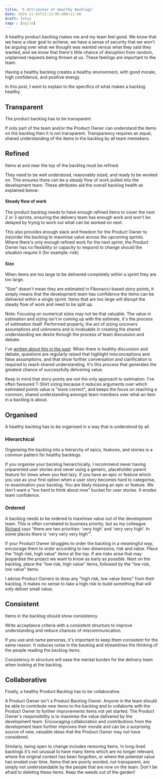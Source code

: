 ```yaml
---
title: '5 Attributes of Healthy Backlogs'
date: 2018-11-03T12:13:00.000+11:00
draft: false
tags : [agile]
---
```

A healthy product backlog makes me and my team feel good. We know that we have a clear goal to achieve, we have a sense of security that we won't be arguing over what we thought was wanted versus what they said they wanted, and we know that there's little chance of disruption from random, unplanned requests being thrown at us. These feelings are important to the team.

Having a healthy backlog creates a healthy environment, with good morale, high confidence, and positive energy.

In this post, I want to explain to the specifics of what makes a backlog healthy.

## Transparent
The product backlog has to be transparent.

If only part of the team and/or the Product Owner can understand the items on the backlog then it is not transparent. Transparency requires an equal, shared understanding of the items in the backlog by all team memebers.

## Refined
Items at and near the top of the backlog must be refined.

They need to be well understood, reasonably sized, and ready to be worked on. This ensures there can be a steady flow of work pulled into the development team. These attributes aid the overall backlog health as explained below:

#### Steady flow of work
The product backlog needs to have enough refined items to cover the next 2 or 3 sprints, ensuring the delivery team has enough work and won't be delayed by trying to work out what can be worked on next.

This also provides enough slack and freedom for the Product Owner to (re)order the backlog to maximise value across the upcoming sprints. Where there's only enough refined work for the next sprint, the Product Owner has no flexibility or capacity to respond to change should the situation require it (for example: risk)  

#### Size
When items are too large to be delivered completely within a sprint they are too large.

"Size" doesn't mean they are estimated in Fibonacci-based story points, it simply means that the development team has confidence the items can be delivered within a single sprint. Items that are too large will disrupt the steady flow of work and need to be split up.

Note: Focusing on numerical sizes may not be that valuable. The value in estimation and sizing isn't in coming up with the estimate, it's the process of estimation itself. Performed properly, the act of sizing uncovers assumptions and unknowns and is invaluable in creating the shared understanding we desire through the process of team discussion and debate.

I've [written about this in the past](/2018/02/3-2-1---reveal-points.-the-true-value-of-poker-sizing/). When there is healthy discussion and debate, questions are regularly raised that highlight misconceptions and false assumptions, and that show further conversation and clarification is required to reach shared understanding. It's this process that generates the greatest chance of successfully delivering value.

Keep in mind that story points are not the only approach to estimation. I've often favoured T-Shirt sizing because it reduces arguments over which estimated points value is "more correct", and keeps the focus on reaching a common, shared understanding amongst team members over what an item in a backlog is about.

## Organised
A healthy backlog has to be organised in a way that is understood by all.

### Hierarchical
Organising the backlog into a hierarchy of epics, features, and stories is a common pattern for healthy backlogs.

If you organise your backlog heirarchically, I recommend never having unparented user stories and never using a generic, placeholder parent feature for times when you feel lazy. If you have an epic or feature which you use as your first option when a user story becomes hard to categorise, re-examination your backlog. You are likely missing an epic or feature. We don't want a "too hard to think about now" bucket for user stories. It erodes team confidence.

### Ordered
A backlog needs to be ordered to maximise value out of the development team. This is often correlated to business priority, but as my colleague [Richard](https://www.richard-banks.org/) says "there are two priorities: 'very high' and 'very very high'. In some places there is 'very very very high'".

If your Product Owner struggles to order the backlog in a meaningful way, encourage them to order according to two dimensions; risk and value. Place the "high risk, high value" items at the top. If are risks arise that may jeopardise the project we want to know as early as possible. Next on the backlog, place the "low risk, high value" items, followed by the "low risk, low value" items.

I advise Product Owners to drop any "high risk, low value items" from their backlog. It makes no sense to take a high risk to build something that will only deliver small value. 

## Consistent
Items in the backlog should show consistency.

Write acceptance criteria with a consistent structure to improve understanding and reduce chances of miscommunication.

If you use and name personas, it's important to keep them consistent for the same reason. It reduces noise in the backlog and streamlines the thinking of the people reading the backlog items.

Consistency in structure will ease the mental burden for the delivery team when looking at the backlog.

## Collaborative
Finally, a healthy Product Backlog has to be collaborative.

A Product Owner isn't a Product Backlog Owner. Anyone in the team should be able to contribute new items to the backlog and to collaborte with the Product Owner to further improvements items not yet started. The Product Owner's responsibility is to maximise the value delivered by the development team. Encouraging collaboration and contributions from the development team further improves their morale and can be a surprising source of new, valuable ideas that the Product Owner may not have considered.

Similarly, being open to change includes removing items. In long-lived backlogs it's not unusual to have many items which are no longer relevant, where the original context has been forgotten, or where the potential value has eroded over time. Items that are poorly worded, not transparent, are simply not understandable by the people that are now on the team. Don't be afraid to deleting these items. Keep the weeds out of the garden!

